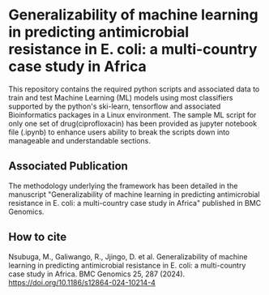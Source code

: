 # Generalizability of machine learning in predicting antimicrobial resistance in E. coli: a multi-country case study in Africa

This repository contains the required python scripts and associated data to train and test Machine Learning (ML) models using most classifiers supported by the python's ski-learn, tensorflow and associated Bioinformatics packages in a Linux environment. The sample ML script for only one set of drug(ciprofloxacin) has been provided as jupyter notebook file (.ipynb) to enhance users ability to break the scripts down into manageable and understandable sections. 

## Associated Publication
The methodology underlying the framework has been detailed in the manuscript "Generalizability of machine learning in predicting antimicrobial resistance in E. coli: a multi-country case study in Africa" published in BMC Genomics. 


## How to cite
Nsubuga, M., Galiwango, R., Jjingo, D. et al. Generalizability of machine learning in predicting antimicrobial resistance in E. coli: a multi-country case study in Africa. BMC Genomics 25, 287 (2024). https://doi.org/10.1186/s12864-024-10214-4

 
